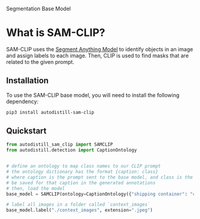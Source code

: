<span class="sm-button">Segmentation</span>
<span class="bm-button">Base Model</span>

# What is SAM-CLIP?

SAM-CLIP uses the [Segment Anything Model](https://github.com/facebookresearch/segment-anything) to identify objects in an image and assign labels to each image. Then, CLIP is used to find masks that are related to the given prompt.

## Installation

To use the SAM-CLIP base model, you will need to install the following dependency:

```bash
pip3 install autodistill-sam-clip
```

## Quickstart

```python
from autodistill_sam_clip import SAMCLIP
from autodistill.detection import CaptionOntology


# define an ontology to map class names to our CLIP prompt
# the ontology dictionary has the format {caption: class}
# where caption is the prompt sent to the base model, and class is the label that will
# be saved for that caption in the generated annotations
# then, load the model
base_model = SAMCLIP(ontology=CaptionOntology({"shipping container": "container"}))

# label all images in a folder called `context_images`
base_model.label("./context_images", extension=".jpeg")
```